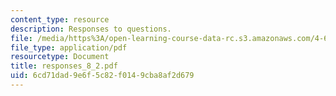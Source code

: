 ```yaml
---
content_type: resource
description: Responses to questions.
file: /media/https%3A/open-learning-course-data-rc.s3.amazonaws.com/4-645-selected-topics-in-architecture-architecture-from-1750-to-the-present-fall-2004/6cd71dad9e6f5c82f0149cba8af2d679_responses_8_2.pdf
file_type: application/pdf
resourcetype: Document
title: responses_8_2.pdf
uid: 6cd71dad-9e6f-5c82-f014-9cba8af2d679
---
```


